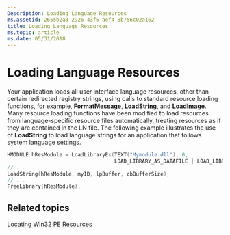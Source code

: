 ```yaml
---
Description: Loading Language Resources
ms.assetid: 2655b2a3-2926-43f6-aef4-8b756c02a162
title: Loading Language Resources
ms.topic: article
ms.date: 05/31/2018
---
```


# Loading Language Resources

Your application loads all user interface language resources, other than certain redirected registry strings, using calls to standard resource loading functions, for example, [**FormatMessage**](https://msdn.microsoft.com/library/ms679351(v=VS.85).aspx), [**LoadString**](https://msdn.microsoft.com/library/ms647486(v=VS.85).aspx), and [**LoadImage**](https://msdn.microsoft.com/library/ms648045(v=VS.85).aspx). Many resource loading functions have been modified to load resources from language-specific resource files automatically, treating resources as if they are contained in the LN file. The following example illustrates the use of **LoadString** to load language strings for an application that follows system language settings.


```C++
HMODULE hResModule = LoadLibraryEx(TEXT("Mymodule.dll"), 0,
                                   LOAD_LIBRARY_AS_DATAFILE | LOAD_LIBRARY_AS_IMAGE_RESOURCE);
// ...
LoadString(hResModule, myID, lpBuffer, cbBufferSize);
// ...
FreeLibrary(hResModule);
```



## Related topics

<dl> <dt>

[Locating Win32 PE Resources](locating-win32-pe-resources.md)
</dt> </dl>

 

 



